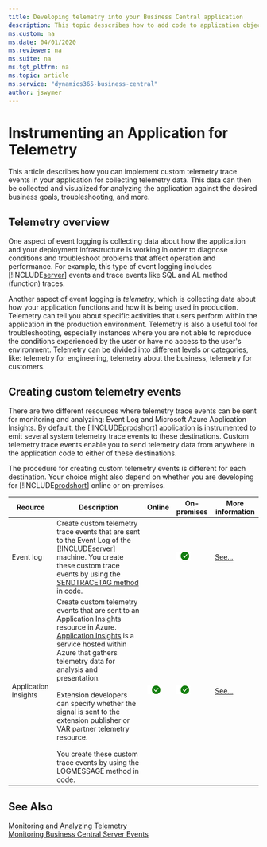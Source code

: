 ```yaml
---
title: Developing telemetry into your Business Central application
description: This topic desscribes how to add code to application objects that enables you to gather telemetry.
ms.custom: na
ms.date: 04/01/2020
ms.reviewer: na
ms.suite: na
ms.tgt_pltfrm: na
ms.topic: article
ms.service: "dynamics365-business-central"
author: jswymer
---
```

# Instrumenting an Application for Telemetry

This article describes how you can implement custom telemetry trace events in your application for collecting telemetry data. This data can then be collected and visualized for analyzing the application against the desired business goals, troubleshooting, and more.

## Telemetry overview

One aspect of event logging is collecting data about how the application and your deployment infrastructure is working in order to diagnose conditions and troubleshoot problems that affect operation and performance. For example, this type of event logging includes [!INCLUDE[server](includes/server.md)] events and trace events like SQL and AL method (function) traces.

Another aspect of event logging is *telemetry*, which is collecting data about how your application functions and how it is being used in production. Telemetry can tell you about specific activities that users perform within the application in the production environment. Telemetry is also a useful tool for troubleshooting, especially instances where you are not able to reproduce the conditions experienced by the user or have no access to the user's environment. Telemetry can be divided into different levels or categories, like: telemetry for engineering, telemetry about the business, telemetry for customers.

## Creating custom telemetry events

There are two different resources where telemetry trace events can be sent for monitoring and analyzing: Event Log and Microsoft Azure Application Insights. By default, the [!INCLUDE[prodshort](includes/prodshort.md)] application is instrumented to emit several system telemetry trace events to these destinations. Custom telemetry trace events enable you to send telemetry data from anywhere in the application code to either of these destinations.

The procedure for creating custom telemetry events is different for each destination. Your choice might also depend on whether you are developing for [!INCLUDE[prodshort](../developer/includes/prodshort.md)] online or on-premises.

|Reource|Description|Online|On-premises|More information|
|-----------|-----------|------|-----------|----------------|
|Event log| Create custom telemetry trace events that are sent to the Event Log of the [!INCLUDE[server](includes/server.md)] machine. You create these custom trace events by using the [SENDTRACETAG method](methods-auto/session/session-sendtracetag-method.md) in code.||![check](media/check.png)|[See...](devenv-instrument-application-for-telemetry-event-log.md)|
|Application Insights|Create custom telemetry events that are sent to an Application Insights resource in Azure. [Application Insights](/azure/azure-monitor/app/app-insights-overview) is a service hosted within Azure that gathers telemetry data for analysis and presentation. <br /><br />Extension developers can specify whether the signal is sent to the extension publisher or VAR partner telemetry resource.<br /><br />You create these custom trace events by using the LOGMESSAGE method in code.|![check](media/check.png)|![check](media/check.png)|[See...](devenv-instrument-application-for-telemetry-app-insights.md)|

<!--
### Creating custom telemetry events for the Event Log

If you have a [!INCLUDE[server](includes/server.md)] on-premises environment, you can create custom telemetry trace events that are sent to the Event Log of the [!INCLUDE[server](includes/server.md)] machine. You create these custom trace events by using the [SENDTRACETAG method](methods-auto/session/session-sendtracetag-method.md) in code.

### Creating custom telemetry events for the Application Insights

Whether running [!INCLUDE[prodshort](../developer/includes/prodshort.md)] Online or On-premises, you can create custom telemetry events that are sent Application Insights. [Application Insights?](/azure/azure-monitor/app/app-insights-overview) is a service hosted within Azure that gathers telemetry data for analysis and presentation. This is the recommended way for custom trace events going forward.
-->
<!--

## Creating custom telemetry events

To create a custom telemetry event, you use the [SENDTRACETAG method](methods/devenv-sendtracetag-method.md) in code. You can use the SENDTRACETAG method in any object, trigger, or method. The SENDTRACETAG method has the following syntax:

```  
SENDTRACETAG(Tag, Category, Verbosity, Message[, DataClassification])  
```  

You use the parameters to define the information about the telemetry trace event. This information is can be consumed by event logging tools, and presented in different ways.

|Parameter|Description|
|---------|-----------|
|Tag|A text string that assigns an identifier to the telemetry trace event. The tag can consist of letters, numbers, and special characters. [!INCLUDE[prodshort](includes/prodshort.md)] system telemetry events use an auto-generated, auto-incremented, 7-character tag that includes numbers and letters, such as 000002Q. and 000013P. Try to make your tags unique from these telemetry event tags by, for example, using at least 8 characters or a prefix, like Cronus-0001 and Cronus-0002.  |
|Category|A text string that assigns the telemetry trace event to a category that you define. For example, you could have a category for upgrading, user activity, or reporting.|
|Verbosity|An enumeration that specifies the severity level of the telemetry trace event. The value can be Critical, Error, Warning, Normal, or Verbose. This severity level can be used by [!INCLUDE[server](includes/server.md)] to filter out lower-level telemetry trace events from being emitted. See [Viewing and collecting telemetry data](devenv-instrument-application-for-telemetry.md#ViewTelemetry). |
|Message|A text string that specifies the descriptive message for the telemetry trace event.|
|DataClassification|A DataClassification data type that assigns a classification to the telemetry trace event. For more information, see [Data Classifications](devenv-classifying-data.md#DataClassifications).|

For example, the following code creates simple telemetry trace events for the five different severity levels. 

```  
SENDTRACETAG('Cronus-0001', 'Action', VERBOSITY::Critical, 'This is a critical message.', DATACLASSIFICATION::CustomerContent);
SENDTRACETAG('Cronus-0002', 'Action', VERBOSITY::Error, 'This is an error message.',  DATACLASSIFICATION::EndUserIdentifiableInformation);
SENDTRACETAG('Cronus-0003', 'Action', VERBOSITY::Warning, 'This is a warning message.', DATACLASSIFICATION::AccountData);
SENDTRACETAG('Cronus-0004', 'Action', VERBOSITY::Normal, 'This is an informational message.', DATACLASSIFICATION::OrganizationIdentifiableInformation);
SENDTRACETAG('Cronus-0005', 'Action', VERBOSITY::Verbose, 'This is a verbose message.', DATACLASSIFICATION::SystemMetadata);
```  

For a simple test of this code, add it to the `OnRun` trigger of a codeunit, and then run the codeunit. Of course, you can also call the code from other objects, triggers or functions as well.

## <a name="ViewTelemetry"></a>Viewing and collecting telemetry data
Viewing and collecting telemetry data is done the same way as with other trace events emitted by [!INCLUDE[prodshort](includes/prodshort.md)], for example, by using tools like Event Viewer, Performance Monitor, PerfView, or logman.

-   In Event Viewer, telemetry trace events can be viewed from **Applications and Services Logs**, in the **Microsoft** > **Dynamics365BusinessCentral** > **Common** folder. The custom telemetry trace events are recorded in the **Admin**  folder. You should be aware that only events with severity level of Warning, Error, and Critical will appear.

    For more information, see [Monitoring Business Central Server Events Using Event Viewer](../administration/monitor-server-events-windows-event-log.md).

-   With other tools like Performance Monitor, PerfView, and logman, you can collect telemetry data by using **Microsoft-DynamicsNAV-Common** as the event trace provider.

    For more information, see [Get Started Monitoring Events](../administration/monitor-server-events.md#GetStartedEvents).

> [!IMPORTANT]  
>  The [!INCLUDE[server](includes/server.md)] instance includes a configuration setting called **Diagnostic Trace Level** (`TraceLevel` in the customsettings.config file) that enables you to specify the lowest severity level of telemetry events to be recorded in the event log, or even turn off telemetry event logging altogether. If you do not see the expected events, then verify the [!INCLUDE[server](includes/server.md)] instance configuration with an administrator. For information, see [Configuring Business Central Server](../administration/configure-server-instance.md#General). 
-->
## See Also

[Monitoring and Analyzing Telemetry](../administration/telemetry-overview.md)  
[Monitoring Business Central Server Events](../administration/monitor-server-events.md)  
